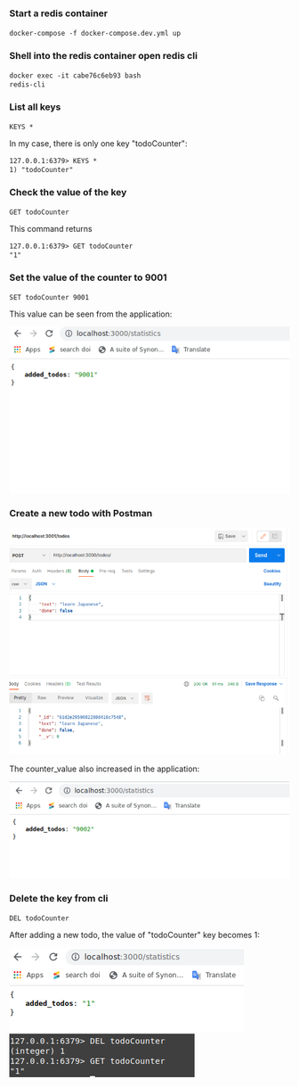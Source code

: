 ### Start a redis container
`docker-compose -f docker-compose.dev.yml up`

### Shell into the redis container open redis cli
```
docker exec -it cabe76c6eb93 bash
redis-cli
```

### List all keys
`KEYS *`

In my case, there is only one key "todoCounter":
```
127.0.0.1:6379> KEYS *
1) "todoCounter"
```

### Check the value of the key
`GET todoCounter`

This command returns
```
127.0.0.1:6379> GET todoCounter
"1"
```

### Set the value of the counter to 9001
`SET todoCounter 9001`

This value can be seen from the application:

<img src="./pictures/todo_9001.png" />

### Create a new todo with Postman
<img src="./pictures/create_todo_postman.png"/>

The counter_value also increased in the application:

<img src="./pictures/todo_9002.png" />

### Delete the key from cli
`DEL todoCounter`

After adding a new todo, the value of "todoCounter" key becomes 1:

<img src="./pictures/todo_1.png" />
<img src="./pictures/cli_1.png" />


